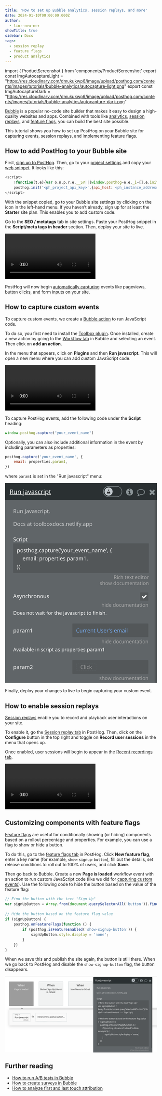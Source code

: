 ```yaml
---
title: 'How to set up Bubble analytics, session replays, and more'
date: 2024-01-10T00:00:00.000Z
author:
  - lior-neu-ner
showTitle: true
sidebar: Docs
tags:
  - session replay
  - feature flags
  - product analytics
---
```


import { ProductScreenshot } from 'components/ProductScreenshot'
export const ImgAutocaptureLight = "https://res.cloudinary.com/dmukukwp6/image/upload/posthog.com/contents/images/tutorials/bubble-analytics/autocapture-light.png"
export const ImgAutocaptureDark = "https://res.cloudinary.com/dmukukwp6/image/upload/posthog.com/contents/images/tutorials/bubble-analytics/autocapture-dark.png"

[Bubble](https://bubble.io/) is a popular no-code site builder that makes it easy to design a high-quality websites and apps. Combined with tools like [analytics](/product-analytics), [session replays](/session-replay), and [feature flags](/feature-flags), you can build the best site possible.

This tutorial shows you how to set up PostHog on your Bubble site for capturing events, session replays, and implementing feature flags.

## How to add PostHog to your Bubble site

First, [sign up to PostHog](https://us.posthog.com/signup). Then, go to your [project settings](https://us.posthog.com/settings/project) and copy your [web snippet](https://us.posthog.com/settings/project-details#snippet). It looks like this:

```js
<script>
    !function(t,e){var o,n,p,r;e.__SV||(window.posthog=e,e._i=[],e.init=function(i,s,a){function g(t,e){var o=e.split(".");2==o.length&&(t=t[o[0]],e=o[1]),t[e]=function(){t.push([e].concat(Array.prototype.slice.call(arguments,0)))}}(p=t.createElement("script")).type="text/javascript",p.async=!0,p.src=s.api_host+"/static/array.js",(r=t.getElementsByTagName("script")[0]).parentNode.insertBefore(p,r);var u=e;for(void 0!==a?u=e[a]=[]:a="posthog",u.people=u.people||[],u.toString=function(t){var e="posthog";return"posthog"!==a&&(e+="."+a),t||(e+=" (stub)"),e},u.people.toString=function(){return u.toString(1)+".people (stub)"},o="capture identify alias people.set people.set_once set_config register register_once unregister opt_out_capturing has_opted_out_capturing opt_in_capturing reset isFeatureEnabled onFeatureFlags getFeatureFlag getFeatureFlagPayload reloadFeatureFlags group updateEarlyAccessFeatureEnrollment getEarlyAccessFeatures getActiveMatchingSurveys getSurveys onSessionId".split(" "),n=0;n<o.length;n++)g(u,o[n]);e._i.push([i,s,a])},e.__SV=1)}(document,window.posthog||[]);
    posthog.init('<ph_project_api_key>',{api_host:'<ph_instance_address>'})
</script>
```

With the snippet copied, go to your Bubble site settings by clicking on the icon in the left-hand menu. If you haven’t already, sign up for at least the **Starter** site plan. This enables you to add custom code.

Go to the **SEO / metatags** tab in site settings. Paste your PostHog snippet in the **Script/meta tags in header** section. Then, deploy your site to live.

![How to add PostHog to Bubble](../images/tutorials/bubble-ab-tests/adding-posthog.mp4)

PostHog will now begin [automatically capturing](/docs/product-analytics/autocapture) events like pageviews, button clicks, and form inputs on your site.

<ProductScreenshot
  imageLight={ImgAutocaptureLight} 
  imageDark={ImgAutocaptureDark} 
  alt="Autocapture events captured by PostHog in PostHog" 
  classes="rounded"
/>

## How to capture custom events

To capture custom events, we create a [Bubble action](https://manual.bubble.io/help-guides/logic/workflows/actions) to run JavaScript code. 

To do so, you first need to install the [Toolbox plugin](https://bubble.io/plugin/toolbox-1488796042609x768734193128308700). Once installed, create a new action by going to the [Workflow tab](https://manual.bubble.io/help-guides/getting-started/navigating-the-bubble-editor/tabs-and-sections/workflow-tab) in Bubble and selecting an event. Then click on **add an action**.

In the menu that appears, click on **Plugins** and then **Run javascript**. This will open a new menu where you can add custom JavaScript code.

![How to add custom javascript in Bubble](../images/tutorials/bubble-analytics/bubble-custom-code.mp4)

To capture PostHog events, add the following code under the **Script** heading:

```js
window.posthog.capture("your_event_name")
```

Optionally, you can also include additional information in the event by including parameters as properties:

```js
posthog.capture('your_event_name', {
    email: properties.param1,
})
```

where `param1` is set in the "Run javascript" menu:

![Set parameters in Bubble's Run Javascript menu](../images/tutorials/bubble-analytics/bubble-toolbox-params.png)

Finally, deploy your changes to live to begin capturing your custom event.

## How to enable session replays

[Session replays](/docs/session-replay) enable you to record and playback user interactions on your site. 

To enable it, go the [Session replay tab](https://us.posthog.com/replay) in PostHog. Then, click on the **Configure** button in the top right and toggle on **Record user sessions** in the menu that opens up. 

Once enabled, user sessions will begin to appear in the [Recent recordings tab](https://us.posthog.com/replay/recent).

![How to enable session replays in PostHog](../images/tutorials/bubble-analytics/bubble-record-sessions.mp4)

## Customizing components with feature flags

[Feature flags](/docs/feature-flags) are useful for conditionally showing (or hiding) components based on a rollout percentage and properties. For example, you can use a flag to show or hide a button.

To do this, go to the [feature flags tab](https://us.posthog.com/feature_flags) in PostHog. Click **New feature flag**, enter a key name (for example, `show-signup-button`), fill out the details, set release conditions to roll out to 100% of users, and click **Save**.

Then go back to Bubble. Create a new **Page is loaded** workflow event with an action to run custom JavaScript code (like we did for [capturing custom events](#how-to-capture-custom-events)). Use the following code to hide the button based on the value of the feature flag:

```js
// Find the button with the text "Sign Up"
var signUpButton = Array.from(document.querySelectorAll('button')).find(el => el.textContent === 'Sign Up');

// Hide the button based on the feature flag value
if (signUpButton) {
    posthog.onFeatureFlags(function () {
        if (posthog.isFeatureEnabled('show-signup-button')) {
            signUpButton.style.display = 'none';
        }
    })
}
```

When we save this and publish the site again, the button is still there. When we go back to PostHog and disable the `show-signup-button` flag, the button disappears.

![Feature flags in bubble](../images/tutorials/bubble-analytics/bubble-feature-flags.png)

## Further reading

- [How to run A/B tests in Bubble](/tutorials/bubble-ab-tests)
- [How to create surveys in Bubble](/tutorials/bubble-surveys)
- [How to analyze first and last touch attribution](/tutorials/first-last-touch-attribution)
